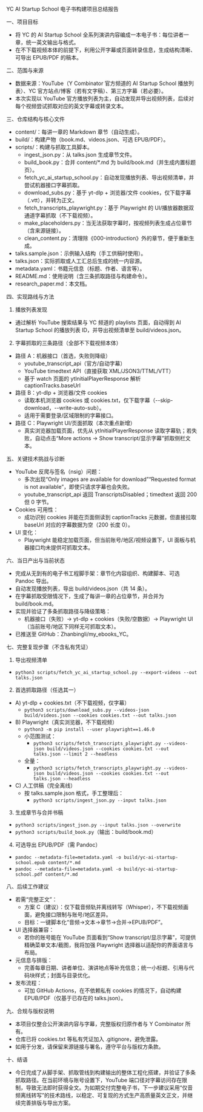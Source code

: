 YC AI Startup School 电子书构建项目总结报告

一、项目目标
- 将 YC 的 AI Startup School 全系列演讲内容编成一本电子书：每位讲者一章，统一英文输出与格式。
- 在不下载视频本体的前提下，利用公开字幕或页面转录信息，生成结构清晰、可导出 EPUB/PDF 的稿本。

二、范围与来源
- 数据来源：YouTube（Y Combinator 官方频道的 AI Startup School 播放列表）、YC 官方站点/博客（若有文字稿）、第三方字幕（若必要）。
- 本次实现以 YouTube 官方播放列表为主，自动发现并导出视频列表，后续对每个视频尝试抓取对应的英文字幕或转录文本。

三、仓库结构与核心文件
- content/：每讲一章的 Markdown 章节（自动生成）。
- build/：构建产物（book.md、videos.json、可选 EPUB/PDF）。
- scripts/：构建与抓取工具脚本。
  - ingest_json.py：从 talks.json 生成章节文件。
  - build_book.py：合并 content/*.md 为 build/book.md（并生成内置标题页）。
  - fetch_yc_ai_startup_school.py：自动发现播放列表、导出视频清单，并尝试机器接口字幕抓取。
  - download_subs.py：基于 yt-dlp + 浏览器/文件 cookies，仅下载字幕（.vtt），并转为正文。
  - fetch_transcripts_playwright.py：基于 Playwright 的 UI/播放器数据双通道字幕抓取（不下载视频）。
  - make_placeholders.py：当无法获取字幕时，按视频列表生成占位章节（含来源链接）。
  - clean_content.py：清理除《000-introduction》外的章节，便于重新生成。
- talks.sample.json：示例输入结构（手工供稿时使用）。
- talks.json：实际抓取或人工汇总后生成的统一内容源。
- metadata.yaml：书籍元信息（标题、作者、语言等）。
- README.md：使用说明（含三条抓取路径与构建命令）。
- research_paper.md：本文档。

四、实现路线与方法
1) 播放列表发现
- 通过解析 YouTube 搜索结果与 YC 频道的 playlists 页面，自动得到 AI Startup School 的播放列表 ID，并导出视频清单至 build/videos.json。

2) 字幕抓取的三条路径（全部不下载视频本体）
- 路径 A：机器接口（首选，失败则降级）
  - youtube_transcript_api（官方/自动字幕）
  - YouTube timedtext API（直接获取 XML/JSON3/TTML/VTT）
  - 基于 watch 页面的 ytInitialPlayerResponse 解析 captionTracks.baseUrl
- 路径 B：yt-dlp + 浏览器/文件 cookies
  - 读取本机浏览器 cookies 或 cookies.txt，仅下载字幕（--skip-download，--write-auto-sub）。
  - 适用于需要登录/区域限制的字幕接口。
- 路径 C：Playwright UI/页面抓取（本次重点新增）
  - 真实浏览器加载页面，优先从 ytInitialPlayerResponse 读取字幕轨；若失败，自动点击“More actions → Show transcript/显示字幕”抓取侧栏文本。

五、关键技术挑战与诊断
- YouTube 反爬与签名（nsig）问题：
  - 多次出现“Only images are available for download”“Requested format is not available”，即使只请求字幕也会失败。
  - youtube_transcript_api 返回 TranscriptsDisabled；timedtext 返回 200 但 0 字节。
- Cookies 可用性：
  - 成功识别 cookies 并能在页面侧读到 captionTracks 元数据，但直接拉取 baseUrl 对应的字幕数据为空（200 长度 0）。
- UI 变化：
  - Playwright 能稳定加载页面，但当前账号/地区/视频设置下，UI 面板与机器接口均未提供可抓取文本。

六、当日产出与当前状态
- 完成从无到有的电子书工程脚手架：章节化内容组织、构建脚本、可选 Pandoc 导出。
- 自动发现播放列表，导出 build/videos.json（共 14 条）。
- 在字幕抓取受限情况下，生成了每讲一章的占位章节，并合并为 build/book.md。
- 实现并验证了多条抓取路径与降级策略：
  - 机器接口（失败）→ yt-dlp + cookies（失败/空数据）→ Playwright UI（当前账号/地区下同样无可抓取文本）。
- 已推送至 GitHub：Zhanbingli/my_ebooks_YC。

七、完整复现步骤（不含私有凭证）
1) 导出视频清单
- `python3 scripts/fetch_yc_ai_startup_school.py --export-videos --out talks.json`

2) 首选抓取路径（任选其一）
- A) yt-dlp + cookies.txt（不下载视频，仅字幕）
  - `python3 scripts/download_subs.py --videos-json build/videos.json --cookies cookies.txt --out talks.json`
- B) Playwright（真实浏览器，不下载视频）
  - `python3 -m pip install --user playwright==1.46.0`
  - 小范围测试：
    - `python3 scripts/fetch_transcripts_playwright.py --videos-json build/videos.json --cookies cookies.txt --out talks.json --limit 2 --headless`
  - 全量：
    - `python3 scripts/fetch_transcripts_playwright.py --videos-json build/videos.json --cookies cookies.txt --out talks.json --headless`
- C) 人工供稿（完全离线）
  - 按 talks.sample.json 格式，手工整理后：
    - `python3 scripts/ingest_json.py --input talks.json`

3) 生成章节与合并书稿
- `python3 scripts/ingest_json.py --input talks.json --overwrite`
- `python3 scripts/build_book.py`（输出：build/book.md）

4) 可选导出 EPUB/PDF（需 Pandoc）
- `pandoc --metadata-file=metadata.yaml -o build/yc-ai-startup-school.epub content/*.md`
- `pandoc --metadata-file=metadata.yaml -o build/yc-ai-startup-school.pdf content/*.md`

八、后续工作建议
- 若需“完整正文”：
  - 方案 C（建议）：仅下载音频轨并离线转写（Whisper），不下载视频画面，避免接口限制与账号/地区差异。
  - 目标：一键脚本化“音频→文本→章节→合并→EPUB/PDF”。
- UI 选择器兼容：
  - 若你的账号能在 YouTube 页面看到“Show transcript/显示字幕”，可提供精确菜单文本/截图，我将加强 Playwright 选择器以适配你的界面语言与布局。
- 元信息与排版：
  - 完善每章日期、讲者单位、演讲地点等补充信息；统一小标题、引用与代码块样式；封面与目录优化。
- 发布流程：
  - 可加 GitHub Actions，在不依赖私有 cookies 的情况下，自动构建 EPUB/PDF（仅基于已存在的 talks.json）。

九、合规与版权说明
- 本项目仅整合公开演讲内容与字幕，完整版权归原作者与 Y Combinator 所有。
- 仓库已将 cookies.txt 等私有凭证加入 .gitignore，避免泄露。
- 如用于分发，请保留来源链接与署名，遵守平台与版权方条款。

十、结语
- 今日完成了从脚手架、抓取管线到构建输出的整体工程化搭建，并验证了多条抓取路径。在当前环境与账号设置下，YouTube 端口径对字幕访问存在限制，导致无法即时获得全文。为如期交付完整电子书，下一步建议采用“仅音频离线转写”的技术路线，以稳定、可复现的方式生产高质量英文正文，并继续完善排版与导出方案。

